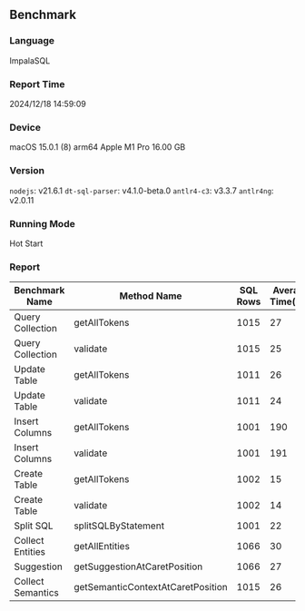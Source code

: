 ## Benchmark

### Language
ImpalaSQL

### Report Time
2024/12/18 14:59:09

### Device
macOS 15.0.1
(8) arm64 Apple M1 Pro
16.00 GB

### Version
`nodejs`: v21.6.1
`dt-sql-parser`: v4.1.0-beta.0
`antlr4-c3`: v3.3.7
`antlr4ng`: v2.0.11

### Running Mode
Hot Start

### Report
|  Benchmark Name |           Method Name           |SQL Rows|Average Time(ms)| 
|-----------------|---------------------------------|--------|----------------| 
| Query Collection|           getAllTokens          |  1015  |       27       | 
| Query Collection|             validate            |  1015  |       25       | 
|   Update Table  |           getAllTokens          |  1011  |       26       | 
|   Update Table  |             validate            |  1011  |       24       | 
|  Insert Columns |           getAllTokens          |  1001  |       190      | 
|  Insert Columns |             validate            |  1001  |       191      | 
|   Create Table  |           getAllTokens          |  1002  |       15       | 
|   Create Table  |             validate            |  1002  |       14       | 
|    Split SQL    |       splitSQLByStatement       |  1001  |       22       | 
| Collect Entities|          getAllEntities         |  1066  |       30       | 
|    Suggestion   |   getSuggestionAtCaretPosition  |  1066  |       27       | 
|Collect Semantics|getSemanticContextAtCaretPosition|  1015  |       26       | 


